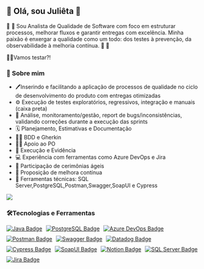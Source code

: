 ## 💜 Olá, sou Juliêta 👋

🐞 🎯 Sou Analista de Qualidade de Software com foco em estruturar processos, melhorar fluxos e garantir entregas com excelência. Minha paixão é enxergar a qualidade como um todo: dos testes à prevenção, da observabilidade à melhoria contínua. 🐞 🎯
 
💪🏼Vamos testar?!

### 📝 Sobre mim

- 🖊️Inserindo e facilitando a aplicação de processos de qualidade no ciclo de desenvolvimento do produto com entregas otimizadas
- ⚙️ Execução de testes exploratórios, regressivos, integração e manuais (caixa preta)
- 🐞 Análise, monitoramento/gestão, report de bugs/inconsistências, validando correções durante a execução das sprints
- 🗓️ Planejamento, Estimativas e Documentação
- ✍🏼 BDD e Gherkin
- 🤝🏼 Apoio ao PO
- 🧪 Execução e Evidência
- 💻 Experiência com ferramentas como Azure DevOps e Jira
- 📌 Participação de cerimônias ágeis
- 🔎 Proposição de melhora contínua 
- 🧰 Ferramentas técnicas: SQL Server,PostgreSQL,Postman,Swagger,SoapUI e Cypress

<div>
  <a href="https://www.linkedin.com/in/juliêta-de-frança-974567184" target="_blank"><img src="https://img.shields.io/badge/-LinkedIn-%230077B5?style=for-the-badge&logo=linkedin&logoColor=white" target="_blank"></a> 
</div>

### 🛠️Tecnologias e Ferramentas 
<div style="display: flex; flex-wrap: wrap; gap: 10px;">
  <a href="https://www.java.com/" target="_blank">
    <img src="https://img.shields.io/badge/Java-ED8B00?style=for-the-badge&logo=openjdk&logoColor=white" alt="Java Badge">
  </a><a href="https://www.postgresql.org/" target="_blank">
    <img src="https://img.shields.io/badge/PostgreSQL-316192?style=for-the-badge&logo=postgresql&logoColor=white" alt="PostgreSQL Badge">
  </a><a href="https://azure.microsoft.com/en-us/services/devops/" target="_blank">
    <img src="https://img.shields.io/badge/Azure_DevOps-0078D7?style=for-the-badge&logo=azure-devops&logoColor=white" alt="Azure DevOps Badge">
  </a>
  <a href="https://www.postman.com/" target="_blank">
    <img src="https://img.shields.io/badge/Postman-FF6C37?style=for-the-badge&logo=postman&logoColor=white" alt="Postman Badge">
  </a>
  <a href="https://swagger.io/" target="_blank">
    <img src="https://img.shields.io/badge/-Swagger-%23Clojure?style=for-the-badge&logo=swagger&logoColor=white" alt="Swagger Badge">
  </a><a href="https://www.datadoghq.com/" target="_blank">
    <img src="https://img.shields.io/badge/Datadog-632CA6?style=for-the-badge&logo=datadog&logoColor=white" alt="Datadog Badge">
  </a>
  <a href="https://www.cypress.io/" target="_blank">
    <img src="https://img.shields.io/badge/Cypress-17202C?style=for-the-badge&logo=cypress&logoColor=white" alt="Cypress Badge">
  </a>
  <a href="https://www.soapui.org/" target="_blank">
    <img src="https://img.shields.io/badge/SoapUI-6CB33F?style=for-the-badge&logo=soapui&logoColor=white" alt="SoapUI Badge">
  </a>
  <a href="https://www.notion.so/" target="_blank">
    <img src="https://img.shields.io/badge/Notion-000000?style=for-the-badge&logo=notion&logoColor=white" alt="Notion Badge">
  </a>
  <a href="https://learn.microsoft.com/sql/" target="_blank">
    <img src="https://img.shields.io/badge/SQL_Server-CC2927?style=for-the-badge&logo=microsoft-sql-server&logoColor=white" alt="SQL Server Badge">
  </a>
 </a>
  <a href="https://www.atlassian.com/software/jira" target="_blank">
    <img src="https://img.shields.io/badge/Jira-0052CC?style=for-the-badge&logo=jira&logoColor=white" alt="Jira Badge">
  </a>

</div>





